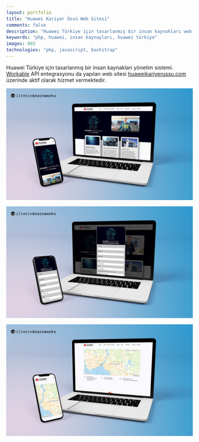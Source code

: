 ```yaml
---
layout: portfolio
title: "Huawei Kariyer Üssü Web Sitesi"
comments: false
description: "Huawei Türkiye için tasarlanmış bir insan kaynakları web sitesi."
keywords: "php, huawei, insan kaynayları, huawei türkiye"
images: 003
technologies: "php, javascript, bootstrap"
---
```


Huawei Türkiye için tasarlanmış bir insan kaynakları yönetim sistemi. [Workable](https://workable.com) API entegrasyonu da yapılan web sitesi [huaweikariyerussu.com](https://huaweikariyerussu.com) üzerinde aktif olarak hizmet vermektedir.

![001](/assets/images/portfolio/003/001.jpg)

![002](/assets/images/portfolio/003/002.jpg)

![003](/assets/images/portfolio/003/003.jpg)